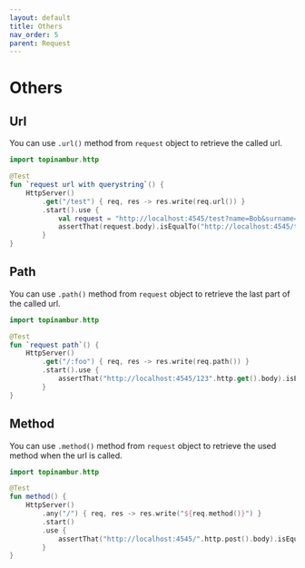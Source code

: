 ```yaml
---
layout: default
title: Others
nav_order: 5
parent: Request
---
```


# Others

## Url
You can use `.url()` method from `request` object to retrieve the called url.

```kotlin
import topinambur.http

@Test
fun `request url with querystring`() {
    HttpServer()
        .get("/test") { req, res -> res.write(req.url()) }
        .start().use {
            val request = "http://localhost:4545/test?name=Bob&surname=Marley".http.get()
            assertThat(request.body).isEqualTo("http://localhost:4545/test?name=Bob&surname=Marley")
        }
}
```

## Path
You can use `.path()` method from `request` object to retrieve the last part of the called url.

```kotlin
import topinambur.http

@Test
fun `request path`() {
    HttpServer()
        .get("/:foo") { req, res -> res.write(req.path()) }
        .start().use {
            assertThat("http://localhost:4545/123".http.get().body).isEqualTo("/123")
        }
}
```

## Method
You can use `.method()` method from `request` object to retrieve the used method when the url is called.

```kotlin
import topinambur.http

@Test
fun method() {
    HttpServer()
        .any("/") { req, res -> res.write("${req.method()}") }
        .start()
        .use {
            assertThat("http://localhost:4545/".http.post().body).isEqualTo("POST")
        }
}
```
